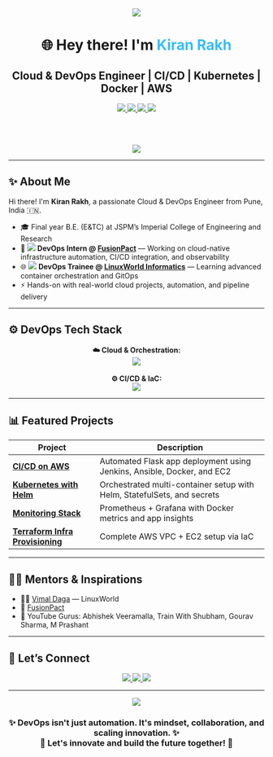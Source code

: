<div align="center">

<img src="https://capsule-render.vercel.app/api?type=waving&color=0ea5e9&height=200&section=header&text=Kiran%20Rakh%20%F0%9F%9A%80&fontSize=40&fontColor=ffffff"/>

<h1 align="center">🌐 Hey there! I'm <span style="color:#38bdf8;">Kiran Rakh</span></h1>

<h2>Cloud & DevOps Engineer | CI/CD | Kubernetes | Docker | AWS</h2>

<a href="https://kiranrakh.netlify.app" target="_blank">
  <img src="https://img.shields.io/badge/Portfolio-kiranrakh.netlify.app-0ea5e9?style=for-the-badge&logo=netlify" />
</a>
<a href="https://www.linkedin.com/in/kiran-rakh-b644b6248">
  <img src="https://img.shields.io/badge/LinkedIn-Kiran_Rakh-blue?style=for-the-badge&logo=linkedin" />
</a>
<a href="mailto:kiranrakh155@gmail.com">
  <img src="https://img.shields.io/badge/Email-Contact-red?style=for-the-badge&logo=gmail" />
</a>
<a href="https://github.com/KiranRakh">
  <img src="https://img.shields.io/badge/GitHub-Kiran_Rakh-black?style=for-the-badge&logo=github" />
</a>

<br><br>

<img src="https://readme-typing-svg.herokuapp.com?font=Fira+Code&size=22&pause=1000&color=38BDF8&center=true&width=800&lines=DevOps+Intern+at+FusionPact;Cloud+Native+Engineer;CI%2FCD+Pipeline+Expert;IaC+%7C+Terraform+%7C+Ansible;AWS+%7C+Jenkins+%7C+Kubernetes+%7C+Docker;CloudOps+%7C+DevSecOps+%7C+Platform+Engineering+%7C+SRE" />

</div>

---

## ✨ About Me

Hi there! I'm **Kiran Rakh**, a passionate Cloud & DevOps Engineer from Pune, India 🇮🇳.

- 🎓 Final year B.E. (E&TC) at JSPM’s Imperial College of Engineering and Research  
- 💼 <img src="https://img.icons8.com/color/20/000000/company.png"/> **DevOps Intern @ [FusionPact](https://www.linkedin.com/company/fusionpact/posts/?feedView=all)** — Working on cloud-native infrastructure automation, CI/CD integration, and observability  
- 🌐 <img src="https://img.icons8.com/color/20/000000/linux.png"/> **DevOps Trainee @ [LinuxWorld Informatics](https://www.linkedin.com/in/vimaldaga)** — Learning advanced container orchestration and GitOps  
- ⚡ Hands-on with real-world cloud projects, automation, and pipeline delivery

---

## ⚙️ DevOps Tech Stack

<p align="center">
  <b>☁️ Cloud & Orchestration:</b><br>
  <img src="https://skillicons.dev/icons?i=aws,kubernetes,docker" />
  <br><br>
  <b>⚙️ CI/CD & IaC:</b><br>
  <img src="https://skillicons.dev/icons?i=jenkins,terraform,ansible,git,linux" />
</p>

---

## 📊 Featured Projects

| Project | Description |
|--------|-------------|
| [**CI/CD on AWS**](https://github.com/KiranRakh/flask-cicd-aws) | Automated Flask app deployment using Jenkins, Ansible, Docker, and EC2 |
| [**Kubernetes with Helm**](https://github.com/KiranRakh/k8s-helm-project) | Orchestrated multi-container setup with Helm, StatefulSets, and secrets |
| [**Monitoring Stack**](https://github.com/KiranRakh/monitoring-prometheus-grafana) | Prometheus + Grafana with Docker metrics and app insights |
| [**Terraform Infra Provisioning**](https://github.com/KiranRakh/aws-terraform-iac) | Complete AWS VPC + EC2 setup via IaC |

---

## 👨‍💼 Mentors & Inspirations

- 👨‍💼 [Vimal Daga](https://www.linkedin.com/in/vimaldaga) — LinuxWorld  
- 💼 [FusionPact](https://www.linkedin.com/company/fusionpact/posts/?feedView=all)  
- 🎥 YouTube Gurus: Abhishek Veeramalla, Train With Shubham, Gourav Sharma, M Prashant  

---

## 📢 Let’s Connect

<p align="center">
  <a href="https://kiranrakh.netlify.app">
    <img src="https://img.shields.io/badge/Portfolio-kiranrakh.netlify.app-0ea5e9?style=for-the-badge&logo=netlify" />
  </a>
  <a href="https://linkedin.com/in/kiran-rakh-b644b6248">
    <img src="https://img.shields.io/badge/LinkedIn-Kiran_Rakh-blue?style=for-the-badge&logo=linkedin" />
  </a>
  <a href="mailto:kiranrakh155@gmail.com">
    <img src="https://img.shields.io/badge/Email-kiranrakh155@gmail.com-D14836?style=for-the-badge&logo=gmail&logoColor=white" />
  </a>
</p>

---

<div align="center">

<img src="https://capsule-render.vercel.app/api?type=waving&color=0ea5e9&height=150&section=footer"/>

<h3 align="center"><strong>✨ DevOps isn't just automation. It's mindset, collaboration, and scaling innovation. ✨<br>🚀 Let's innovate and build the future together! 🚀</strong></h3>

</div>
